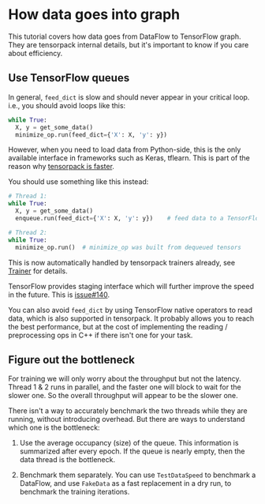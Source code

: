 
# How data goes into graph

This tutorial covers how data goes from DataFlow to TensorFlow graph.
They are tensorpack internal details, but it's important to know
if you care about efficiency.

## Use TensorFlow queues

In general, `feed_dict` is slow and should never appear in your critical loop.
i.e., you should avoid loops like this:
```python
while True:
  X, y = get_some_data()
  minimize_op.run(feed_dict={'X': X, 'y': y})
```
However, when you need to load data from Python-side, this is the only available interface in frameworks such as Keras, tflearn.
This is part of the reason why [tensorpack is faster](https://gist.github.com/ppwwyyxx/8d95da79f8d97036a7d67c2416c851b6).

You should use something like this instead:
```python
# Thread 1:
while True:
  X, y = get_some_data()
  enqueue.run(feed_dict={'X': X, 'y': y})	 # feed data to a TensorFlow queue

# Thread 2:
while True:
  minimize_op.run()	 # minimize_op was built from dequeued tensors
```

This is now automatically handled by tensorpack trainers already,
see [Trainer](trainer.md) for details.

TensorFlow provides staging interface which will further improve the speed in the future. This is
[issue#140](https://github.com/ppwwyyxx/tensorpack/issues/140).

You can also avoid `feed_dict` by using TensorFlow native operators to read data, which is also
supported in tensorpack.
It probably allows you to reach the best performance, but at the cost of implementing the
reading / preprocessing ops in C++ if there isn't one for your task.

## Figure out the bottleneck

For training we will only worry about the throughput but not the latency.
Thread 1 & 2 runs in parallel, and the faster one will block to wait for the slower one.
So the overall throughput will appear to be the slower one.

There isn't a way to accurately benchmark the two threads while they are running, without introducing overhead. But
there are ways to understand which one is the bottleneck:

1. Use the average occupancy (size) of the queue. This information is summarized after every epoch.
	If the queue is nearly empty, then the data thread is the bottleneck.

2. Benchmark them separately. You can use `TestDataSpeed` to benchmark a DataFlow, and
	 use `FakeData` as a fast replacement in a dry run, to benchmark the training iterations.
